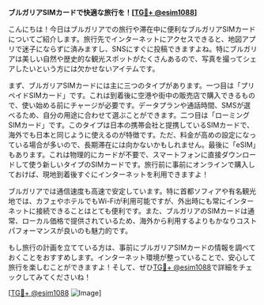**ブルガリアSIMカードで快適な旅行を！[[TG💪+ @esim1088](https://t.me/s/esim1088)]**

こんにちは！今日はブルガリアでの旅行や滞在中に便利なブルガリアSIMカードについてご紹介します。旅行先でインターネットにアクセスできると、地図アプリで迷子にならずに済みますし、SNSにすぐに投稿できますよね。特にブルガリアは美しい自然や歴史的な観光スポットがたくさんあるので、写真を撮ってシェアしたいという方には欠かせないアイテムです。

まず、ブルガリアSIMカードには主に三つのタイプがあります。一つ目は「プリペイドSIMカード」です。これは到着後に空港や街中の販売店で購入できるもので、使い始める前にチャージが必要です。データプランや通話時間、SMSが選べるため、自分の用途に合わせて選ぶことができます。二つ目は「ローミングSIMカード」です。このタイプは日本の携帯会社と提携しているSIMカードで、海外でも日本と同じように使えるのが特徴です。ただ、料金が高めの設定になっている場合が多いので、長期滞在には向かないかもしれません。最後に「eSIM」もあります。これは物理的にカードが不要で、スマートフォンに直接ダウンロードして使う新しいタイプのSIMカードです。旅行前に事前にオンラインで購入しておけば、現地到着後すぐにインターネットを利用できますよ！

ブルガリアでは通信速度も高速で安定しています。特に首都ソフィアや有名観光地では、カフェやホテルでもWi-Fiが利用可能ですが、外出時にも常にインターネットに接続できることはとても便利です。また、ブルガリアのSIMカードは通常、ローカル価格で提供されているため、海外から利用するよりもかなりコストパフォーマンスが良いのも魅力的です。

もし旅行の計画を立てている方は、事前にブルガリアSIMカードの情報を調べておくことをおすすめします。インターネット環境が整っていることで、安心して旅行を楽しむことができますよ！そして、ぜひ[TG💪+ @esim1088](https://t.me/s/esim1088)で詳細をチェックしてみてくださいね！

[[TG💪+ @esim1088](https://t.me/s/esim1088) ![Image](https://i.postimg.cc/Y0z9fWf4/image.png)]